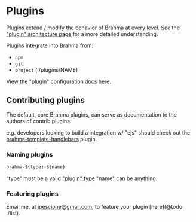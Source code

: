 # Plugins

Plugins extend / modify the behavior of Brahma at every level. See the ["plugin" architecture page](@todo) for a more detailed understanding.

Plugins integrate into Brahma from:
- `npm`
- `git`
- `project` (./plugins/NAME)

View the "plugin" configuration docs [here](@todo).

## Contributing plugins
The default, core Brahma plugins, can serve as documentation to the authors of contrib plugins.

e.g. developers looking to build a integration w/ "ejs" should check out the [brahma-template-handlebars](@todo) plugin.

### Naming plugins
```javascript
brahma-${type}-${name}
```

"type" must be a valid ["plugin" type](@todo)
"name" can be anything. 

### Featuring plugins
Email me, at jpescione@gmail.com, to feature your plugin [here](@todo ./list).

